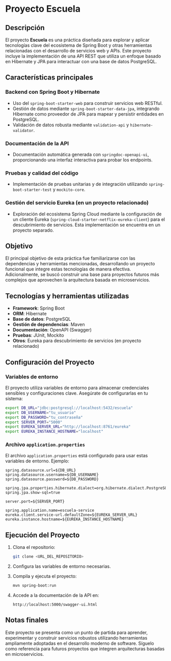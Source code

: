 # Proyecto Escuela

## Descripción

El proyecto **Escuela** es una práctica diseñada para explorar y aplicar tecnologías clave del ecosistema de Spring Boot y otras herramientas relacionadas con el desarrollo de servicios web y APIs. Este proyecto incluye la implementación de una API REST que utiliza un enfoque basado en Hibernate y JPA para interactuar con una base de datos PostgreSQL.

## Características principales

### Backend con Spring Boot y Hibernate
- Uso del `spring-boot-starter-web` para construir servicios web RESTful.
- Gestión de datos mediante `spring-boot-starter-data-jpa`, integrando Hibernate como proveedor de JPA para mapear y persistir entidades en PostgreSQL.
- Validación de datos robusta mediante `validation-api` y `hibernate-validator`.

### Documentación de la API
- Documentación automática generada con `springdoc-openapi-ui`, proporcionando una interfaz interactiva para probar los endpoints.

### Pruebas y calidad del código
- Implementación de pruebas unitarias y de integración utilizando `spring-boot-starter-test` y `mockito-core`.

### Gestión del servicio Eureka (en un proyecto relacionado)
- Exploración del ecosistema Spring Cloud mediante la configuración de un cliente Eureka (`spring-cloud-starter-netflix-eureka-client`) para el descubrimiento de servicios. Esta implementación se encuentra en un proyecto separado.

## Objetivo

El principal objetivo de esta práctica fue familiarizarse con las dependencias y herramientas mencionadas, desarrollando un proyecto funcional que integre estas tecnologías de manera efectiva. Adicionalmente, se buscó construir una base para proyectos futuros más complejos que aprovechen la arquitectura basada en microservicios.

## Tecnologías y herramientas utilizadas

- **Framework**: Spring Boot
- **ORM**: Hibernate
- **Base de datos**: PostgreSQL
- **Gestión de dependencias**: Maven
- **Documentación**: OpenAPI (Swagger)
- **Pruebas**: JUnit, Mockito
- **Otros**: Eureka para descubrimiento de servicios (en proyecto relacionado)

## Configuración del Proyecto

### Variables de entorno
El proyecto utiliza variables de entorno para almacenar credenciales sensibles y configuraciones clave. Asegúrate de configurarlas en tu sistema:

```bash
export DB_URL="jdbc:postgresql://localhost:5432/escuela"
export DB_USERNAME="tu_usuario"
export DB_PASSWORD="tu_contraseña"
export SERVER_PORT="5000"
export EUREKA_SERVER_URL="http://localhost:8761/eureka"
export EUREKA_INSTANCE_HOSTNAME="localhost"
```

### Archivo `application.properties`
El archivo `application.properties` está configurado para usar estas variables de entorno. Ejemplo:

```properties
spring.datasource.url=${DB_URL}
spring.datasource.username=${DB_USERNAME}
spring.datasource.password=${DB_PASSWORD}

spring.jpa.properties.hibernate.dialect=org.hibernate.dialect.PostgreSQLDialect
spring.jpa.show-sql=true

server.port=${SERVER_PORT}

spring.application.name=escuela-service
eureka.client.service-url.defaultZone=${EUREKA_SERVER_URL}
eureka.instance.hostname=${EUREKA_INSTANCE_HOSTNAME}
```

## Ejecución del Proyecto

1. Clona el repositorio:
   ```bash
   git clone <URL_DEL_REPOSITORIO>
   ```

2. Configura las variables de entorno necesarias.

3. Compila y ejecuta el proyecto:
   ```bash
   mvn spring-boot:run
   ```

4. Accede a la documentación de la API en:
   ```
   http://localhost:5000/swagger-ui.html
   ```

## Notas finales

Este proyecto se presenta como un punto de partida para aprender, experimentar y construir servicios robustos utilizando herramientas ampliamente adoptadas en el desarrollo moderno de software. Síguelo como referencia para futuros proyectos que integren arquitecturas basadas en microservicios.

